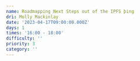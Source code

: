```yaml
---
name: Roadmapping Next Steps out of the IPFS þing
dri: Molly Mackinlay
date: '2023-04-17T09:00:00.000Z'
days: 1
times: '16:00 - 18:00'
difficulty: ''
priority: 3
category: ''
---
```


